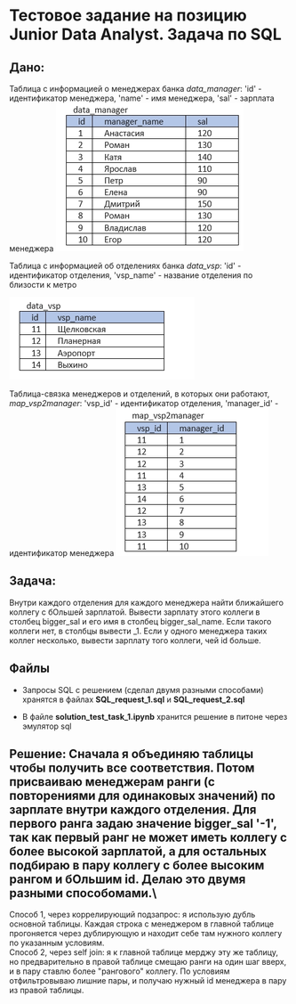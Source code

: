 # Тестовое задание на позицию Junior Data Analyst. Задача по SQL

## Дано:

Таблица с информацией о менеджерах банка *data_manager*:
'id' - идентификатор менеджера,
'name' - имя менеджера,
'sal' - зарплата менеджера
<img src="images/data_manager.jpg" alt="pic1">

Таблица с информацией об отделениях банка *data_vsp*:
'id' - идентификатор отделения,
'vsp_name' - название отделения по близости к метро

<img src="images/data_vsp.jpg" alt="pic1">

Таблица-связка менеджеров и отделений, в которых они работают, *map_vsp2manager*:
'vsp_id' - идентификатор отделения,
'manager_id' - идентификатор менеджера
<img src="images/map_vsp2manager.jpg" alt="pic1"> 

## Задача:
Внутри каждого отделения для каждого менеджера найти ближайшего коллегу с бОльшей зарплатой. Вывести зарплату этого коллеги в столбец bigger_sal и его имя в столбец bigger_sal_name. Если такого коллеги нет, в столбцы вывести _1. Если у одного менеджера таких коллег несколько, вывести зарплату того коллеги, чей id больше.



## Файлы

* Запросы SQL с решением (сделал двумя разными способами) хранятся в файлах **SQL_request_1.sql** и **SQL_request_2.sql**

* В файле **solution_test_task_1.ipynb** хранится решение в питоне через эмулятор sql

## Решение: Сначала я объединяю таблицы чтобы получить все соответствия. Потом присваиваю менеджерам ранги (с повторениями для одинаковых значений) по зарплате внутри каждого отделения. Для первого ранга задаю значение bigger_sal '-1', так как первый ранг не может иметь коллегу с более высокой зарплатой, а для остальных подбираю в пару коллегу с более высоким рангом и бОльшим id. Делаю это двумя разными способомами.\
Способ 1, через коррелирующий подзапрос: я использую дубль основной таблицы. Каждая строка с менеджером в главной таблице прогоняется через дублирующую и находит себе там нужного коллегу по указанным условиям.\
Способ 2, через self join: я к главной таблице мерджу эту же таблицу, но предварительно в правой таблице смещаю ранги на один шаг вверх, и в пару ставлю более "рангового" коллегу. По условиям отфильтровываю лишние пары, и получаю нужный id менеджера в пару из правой таблицы.
